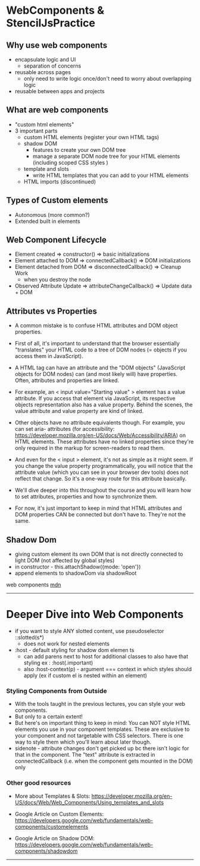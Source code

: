 # WebComponents & StencilJsPractice

## Why use web components

- encapsulate logic and UI
  - separation of concerns
- reusable across pages
  - only need to write logic once/don't need to worry about overlapping logic
- reusable between apps and projects

## What are web components

- "custom html elements"
- 3 important parts
  - custom HTML elements (register your own HTML tags)
  - shadow DOM
    - features to create your own DOM tree
    - manage a separate DOM node tree for your HTML elements (including scoped CSS styles )
  - template and slots
    - write HTML templates that you can add to your HTML elements
  - HTML imports (discontinued)

## Types of Custom elements

- Autonomous (more common?)
- Extended built in elements

## Web Component Lifecycle

- Element created => constructor() => basic initializations
- Element attached to DOM => connectedCallback() => DOM initializations
- Element detached from DOM => disconnectedCallback() => Cleanup Work
  - when you destroy the node
- Observed Attribute Update => attributeChangeCallback() => Update data + DOM

## Attributes vs Properties

- A common mistake is to confuse HTML attributes and DOM object properties.

- First of all, it's important to understand that the browser essentially "translates" your HTML code to a tree of DOM nodes (= objects if you access them in JavaScript).

- A HTML tag can have an attribute and the "DOM objects" (JavaScript objects for DOM nodes) can (and most likely will) have properties. Often, attributes and properties are linked.

- For example, an < input value="Starting value" > element has a value attribute. If you access that element via JavaScript, its respective objects representation also has a value property. Behind the scenes, the value attribute and value property are kind of linked.

- Other objects have no attribute equivalents though. For example, you can set aria- attributes (for accessibility: https://developer.mozilla.org/en-US/docs/Web/Accessibility/ARIA) on HTML elements. These attributes have no linked properties since they're only required in the markup for screen-readers to read them.

- And even for the < input > element, it's not as simple as it might seem. If you change the value property programmatically, you will notice that the attribute value (which you can see in your browser dev tools) does not reflect that change. So it's a one-way route for this attribute basically.

- We'll dive deeper into this throughout the course and you will learn how to set attributes, properties and how to synchronize them.

- For now, it's just important to keep in mind that HTML attributes and DOM properties CAN be connected but don't have to. They're not the same.

## Shadow Dom

- giving custom element its own DOM that is not directly connected to light DOM (not affected by global styles)
- in constructor - this.attachShadow({mode: 'open'})
- append elements to shadowDom via shadowRoot

web components [mdn](https://developer.mozilla.org/en-US/docs/Web/Web_Components)

<hr>

# Deeper Dive into Web Components

- if you want to style ANY slotted content, use pseudoselector ::slotted(s\*)
  - does not work for nested elements
- :host - default styling for shadow dom elemen ts
  - can add parens next to host for additional classes to also have that styling ex : :host(.important)
  - also :host-context(p) - argument === context in which styles should apply (ex if custom el is nested within an element)

### Styling Components from Outside

- With the tools taught in the previous lectures, you can style your web components.
- But only to a certain extent!
- But here's on important thing to keep in mind: You can NOT style HTML elements you use in your component templates. These are exclusive to your component and not targetable with CSS selectors. There is one way to style them which you'll learn about later though.
- sidenote - attribute changes don't get picked up bc there isn't logic for that in the component. The "text" attribute is extracted in connectedCallback (i.e. when the component gets mounted in the DOM) only

### Other good resources

- More about Templates & Slots: https://developer.mozilla.org/en-US/docs/Web/Web_Components/Using_templates_and_slots

- Google Article on Custom Elements: https://developers.google.com/web/fundamentals/web-components/customelements

- Google Article on Shadow DOM: https://developers.google.com/web/fundamentals/web-components/shadowdom

<hr>
